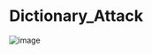 # Dictionary_Attack

![image](https://user-images.githubusercontent.com/67637935/156923377-7c414d68-e54d-4636-b401-3b24b98b5814.png)
